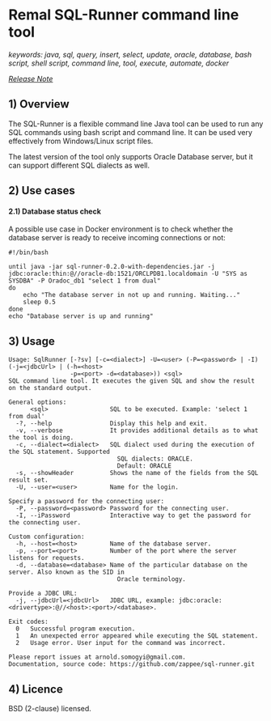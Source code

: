 # Remal SQL-Runner command line tool

_keywords: java, sql, query, insert, select, update, oracle, database, bash script, shell script, command line,  tool, execute, automate, docker_

_[Release Note](release.md)_

## 1) Overview
The SQL-Runner is a flexible command line Java tool can be used to run any SQL commands using bash script and command line. It can be used very effectively from Windows/Linux script files.

The latest version of the tool only supports Oracle Database server, but it can support different SQL dialects as well.

## 2) Use cases
#### 2.1) Database status check
A possible use case in Docker environment is to check whether the database server is ready to receive incoming connections or not:
~~~
#!/bin/bash

until java -jar sql-runner-0.2.0-with-dependencies.jar -j jdbc:oracle:thin:@//oracle-db:1521/ORCLPDB1.localdomain -U "SYS as SYSDBA" -P Oradoc_db1 "select 1 from dual"
do
    echo "The database server in not up and running. Waiting..."
    sleep 0.5
done
echo "Database server is up and running"
~~~

## 3) Usage
~~~~
Usage: SqlRunner [-?sv] [-c=<dialect>] -U=<user> (-P=<password> | -I) (-j=<jdbcUrl> | (-h=<host>
                 -p=<port> -d=<database>)) <sql>
SQL command line tool. It executes the given SQL and show the result on the standard output.

General options:
      <sql>                 SQL to be executed. Example: 'select 1 from dual'
  -?, --help                Display this help and exit.
  -v, --verbose             It provides additional details as to what the tool is doing.
  -c, --dialect=<dialect>   SQL dialect used during the execution of the SQL statement. Supported
                              SQL dialects: ORACLE.
                              Default: ORACLE
  -s, --showHeader          Shows the name of the fields from the SQL result set.
  -U, --user=<user>         Name for the login.

Specify a password for the connecting user:
  -P, --password=<password> Password for the connecting user.
  -I, --iPassword           Interactive way to get the password for the connecting user.

Custom configuration:
  -h, --host=<host>         Name of the database server.
  -p, --port=<port>         Number of the port where the server listens for requests.
  -d, --database=<database> Name of the particular database on the server. Also known as the SID in
                              Oracle terminology.

Provide a JDBC URL:
  -j, --jdbcUrl=<jdbcUrl>   JDBC URL, example: jdbc:oracle:<drivertype>:@//<host>:<port>/<database>.

Exit codes:
  0   Successful program execution.
  1   An unexpected error appeared while executing the SQL statement.
  2   Usage error. User input for the command was incorrect.

Please report issues at arnold.somogyi@gmail.com.
Documentation, source code: https://github.com/zappee/sql-runner.git
~~~~

## 4) Licence
BSD (2-clause) licensed.


